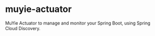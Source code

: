 # muyie-actuator

MuYie Actuator to manage and monitor your Spring Boot, using Spring Cloud Discovery.
